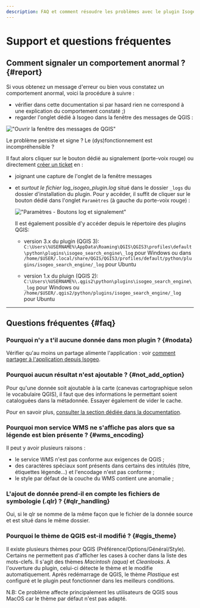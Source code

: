 ```yaml
---
description: FAQ et comment résoudre les problèmes avec le plugin Isogeo pour QGIS
---
```


# Support et questions fréquentes

## Comment signaler un comportement anormal ? {#report}

Si vous obtenez un message d'erreur ou bien vous constatez un comportement anormal, voici la procédure à suivre :

* vérifier dans cette documentation si par hasard rien ne correspond à une explication du comportement constaté ;\)
* regarder l'onglet dédié à Isogeo dans la fenêtre des messages de QGIS :

!["Ouvrir la fenêtre des messages de QGIS"](/assets/qgis_log_view_tab_isogeo_fr.png)

Le problème persiste et signe ? Le \(dys\)fonctionnement est incompréhensible ?

Il faut alors cliquer sur le bouton dédié au signalement (porte-voix rouge) ou directement [créer un ticket](https://github.com/isogeo/isogeo-plugin-qgis/issues) en :

* joignant une capture de l'onglet de la fenêtre messages
* et _surtout le fichier log\_isogeo\_plugin.log_ situé dans le dossier `_logs` du dossier d'installation du plugin. Pour y accéder, il suffit de cliquer sur le bouton dédié dans l'onglet `Paramètres` (à gauche du porte-voix rouge) :

  !["Paramètres - Boutons log et signalement"](/assets/settings_resources_fr.png)

  Il est également possible d'y accéder depuis le répertoire des plugins QGIS:

  * version 3.x du plugin (QGIS 3): `C:\Users\%USERNAME%\AppData\Roaming\QGIS\QGIS3\profiles\default\python\plugins\isogeo_search_engine\_log` pour Windows ou dans `/home/$USER/.local/share/QGIS/QGIS3/profiles/default/python/plugins/isogeo_search_engine/_log` pour Ubuntu

  * version 1.x du pluign (QGIS 2): `C:\Users\%USERNAME%\.qgis2\python\plugins\isogeo_search_engine\_log` pour Windows ou `/home/$USER/.qgis2/python/plugins/isogeo_search_engine/_log` pour Ubuntu

---

## Questions fréquentes {#faq}

### Pourquoi n'y a t'il aucune donnée dans mon plugin ? {#nodata}

Vérifier qu'au moins un partage alimente l'application : voir [comment partager à l'application depuis Isogeo](/usage/configuration.md).

### Pourquoi aucun résultat n'est ajoutable ? {#not_add_option}

Pour qu'une donnée soit ajoutable à la carte \(canevas cartographique selon le vocabulaire QGIS\), il faut que des informations le permettant soient cataloguées dans la métadonnée. Essayer également de vider le cache.

Pour en savoir plus, [consulter la section dédiée dans la documentation](/usage/display.md).

### Pourquoi mon service WMS ne s'affiche pas alors que sa légende est bien présente ? {#wms_encoding}

Il peut y avoir plusieurs raisons :

* le service WMS n'est pas conforme aux exigences de QGIS ;
* des caractères spéciaux sont présents dans certains des intitulés \(titre, étiquettes légende...\) et l'encodage n'est pas conforme ;
* le style par défaut de la couche du WMS contient une anomalie ;

### L'ajout de donnée prend-il en compte les fichiers de symbologie \(.qlr\) ? {#qlr_handling}

Oui, si le qlr se nomme de la même façon que le fichier de la donnée source et est situé dans le même dossier.

### Pourquoi le thème de QGIS est-il modifié ? {#qgis_theme}

Il existe plusieurs thèmes pour QGIS \(Préférence/Options/Général/Style\). Certains ne permettent pas d'afficher les cases à cocher dans la liste des mots-clefs. Il s'agit des thèmes _Macintosh \(aqua\)_ et _Cleanlooks_. A l'ouverture du plugin, celui-ci détecte le thème et le modifie automatiquement. Après redémarrage de QGIS, le thème _Plastique_ est configuré et le plugin peut fonctionner dans les meilleurs conditions.

N.B: Ce problème affecte principalement les utilisateurs de QGIS sous MacOS car le thème par défaut n'est pas adapté.

